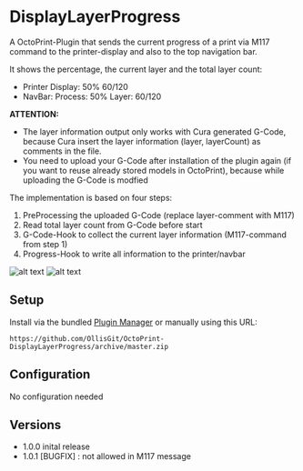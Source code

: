 # DisplayLayerProgress

A OctoPrint-Plugin that sends the current progress of a print via M117 command to the printer-display and also to the top navigation bar.

It shows the percentage, the current layer and the total layer count:

- Printer Display: 50% 60/120
- NavBar: Process: 50% Layer: 60/120

**ATTENTION:** 
- The layer information output only works with Cura generated G-Code, because Cura insert the layer information (layer, layerCount) as comments in the file.
- You need to upload your G-Code after installation of the plugin again (if you want to reuse already stored models in OctoPrint), because while uploading the G-Code is modfied

The implementation is based on four steps:

1. PreProcessing the uploaded G-Code (replace layer-comment with M117) 
2. Read total layer count from G-Code before start
3. G-Code-Hook to collect the current layer information (M117-command from step 1)
4. Progress-Hook to write all information to the printer/navbar

![alt text](https://plugins.octoprint.org/assets/img/plugins/DisplayLayerProgress/example-navbar-display.jpg "Progress in NavBar")
![alt text](https://plugins.octoprint.org/assets/img/plugins/DisplayLayerProgress/example-printer-display.jpg "Progress in Printer-Display")

 
## Setup

Install via the bundled [Plugin Manager](https://github.com/foosel/OctoPrint/wiki/Plugin:-Plugin-Manager)
or manually using this URL:

    https://github.com/OllisGit/OctoPrint-DisplayLayerProgress/archive/master.zip


## Configuration

No configuration needed

## Versions
- 1.0.0 inital release
- 1.0.1 [BUGFIX] : not allowed in M117 message
